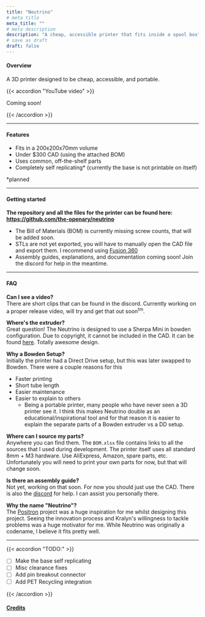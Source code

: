 ```yaml
---
title: "Neutrino"
# meta title
meta_title: ""
# meta description
description: "A cheap, accessible printer that fits inside a spool box"
# save as draft
draft: false
---
```


#### Overview

A 3D printer designed to be cheap, accessible, and portable.

{{< accordion "YouTube video" >}}

Coming soon!

<!-- {{< youtube ResipmZmpDU >}} -->

{{< /accordion >}}

---

#### Features

- Fits in a 200x200x70mm volume
- Under $300 CAD (using the attached BOM)
- Uses common, off-the-shelf parts
- Completely self replicating\* (currently the base is not printable on itself)

\*planned

---

#### Getting started

**The repository and all the files for the printer can be found here: https://github.com/the-openary/neutrino**

- The Bill of Materials (BOM) is currently missing screw counts, that will be added soon.
- STLs are not yet exported, you will have to manually open the CAD file and export them. I recommend using [Fusion 360](https://www.autodesk.com/ca-en/products/fusion-360/personal)
- Assembly guides, explanations, and documentation coming soon! Join the discord for help in the meantime.

---

#### FAQ

**Can I see a video?**\
There are short clips that can be found in the discord. Currently working on a proper release video, will try and get that out soon<sup>tm</sup>.

**Where's the extruder?**\
Great question! The Neutrino is designed to use a Sherpa Mini in bowden configuration. Due to copyright, it cannot be included in the CAD. It can be found [here](https://github.com/Annex-Engineering/Sherpa_Mini-Extruder). Totally awesome design.

**Why a Bowden Setup?**\
Initially the printer had a Direct Drive setup, but this was later swapped to Bowden. There were a couple reasons for this

- Faster printing
- Short tube length
- Easier maintenance
- Easier to explain to others
  - Being a portable printer, many people who have never seen a 3D printer see it. I think this makes Neutrino double as an educational/inspirational tool and for that reason it is easier to explain the separate parts of a Bowden extruder vs a DD setup.

**Where can I source my parts?**\
Anywhere you can find them. The `BOM.xlsx` file contains links to all the sources that I used during development. The printer itself uses all standard 8mm + M3 hardware. Use AliExpress, Amazon, spare parts, etc. Unfortunately you will need to print your own parts for now, but that will change soon.

**Is there an assembly guide?**\
Not yet, working on that soon. For now you should just use the CAD. There is also the [discord](https://discord.gg/VZFWGp7FHZ) for help. I can assist you personally there.

**Why the name "Neutrino"?**\
The [Positron](https://github.com/KRALYN/PositronV3) project was a huge inspiration for me whilst designing this project. Seeing the innovation process and Kralyn's willingness to tackle problems was a huge motivator for me. While Neutrino was originally a codename, I believe it fits pretty well.

---

{{< accordion "TODO:" >}}

- [ ] Make the base self replicating
- [ ] Misc clearance fixes
- [ ] Add pin breakout connector
- [ ] Add PET Recycling integration

{{< /accordion >}}

#### [Credits](/credits)
